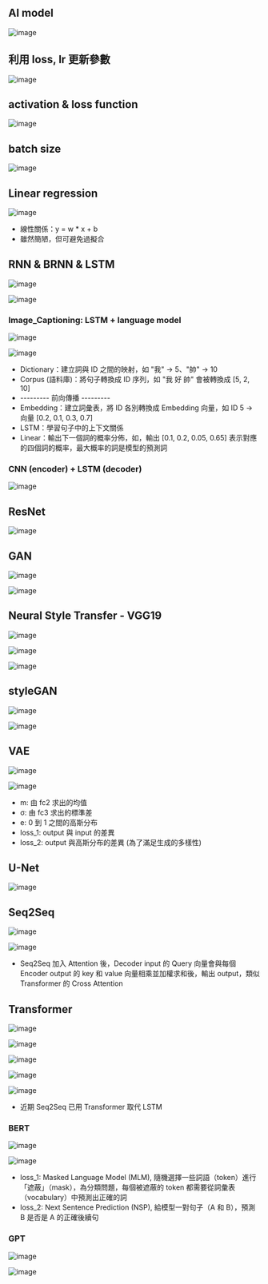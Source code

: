 ## AI model
![image](https://github.com/user-attachments/assets/4d801138-8313-40cb-ba1f-76a34533cb38)

## 利用 loss, lr 更新參數
![image](https://github.com/user-attachments/assets/2453fcfb-82c7-42c3-ba9c-ba5214c97166)

## activation & loss function
![image](https://github.com/user-attachments/assets/f2ff5b95-0b62-4ff4-895f-cfd0ef78615a)

## batch size
![image](https://github.com/user-attachments/assets/ded44e1a-a92a-450f-b30f-ab09d8742ecf)

## Linear regression
![image](https://github.com/user-attachments/assets/cfbb62fa-a469-4411-bc4a-3b198d229649)
* 線性關係：y = w * x + b
* 雖然簡陋，但可避免過擬合

## RNN & BRNN & LSTM
![image](https://github.com/user-attachments/assets/48621381-3b0c-41c2-80d3-a8a4bc9ac83a)

![image](https://github.com/user-attachments/assets/4f734782-d2c3-4b58-bb26-b3ee49667b81)

### Image_Captioning: LSTM + language model
![image](https://github.com/user-attachments/assets/9e7e1d9f-e549-4176-89fc-529570312d11)

![image](https://github.com/user-attachments/assets/f02a2409-aad4-478b-ace8-2adef02d05ea)

* Dictionary：建立詞與 ID 之間的映射，如 "我" -> 5、"帥" -> 10
* Corpus (語料庫)：將句子轉換成 ID 序列，如 "我 好 帥" 會被轉換成 [5, 2, 10]
* --------- 前向傳播 ---------
* Embedding：建立詞彙表，將 ID 各別轉換成 Embedding 向量，如 ID 5 -> 向量 [0.2, 0.1, 0.3, 0.7]
* LSTM：學習句子中的上下文關係
* Linear：輸出下一個詞的概率分佈，如，輸出 [0.1, 0.2, 0.05, 0.65] 表示對應的四個詞的概率，最大概率的詞是模型的預測詞

### CNN (encoder) + LSTM (decoder)
![image](https://github.com/user-attachments/assets/d40aacb3-cc03-4d14-8dc3-967d2071c163)

## ResNet
![image](https://github.com/user-attachments/assets/12c68d44-9d10-4a35-aa6f-ff8b3cf6ee47)

## GAN
![image](https://github.com/user-attachments/assets/a9ced60c-32cf-466c-a771-68d256854ca4)

![image](https://github.com/user-attachments/assets/c9f03e72-6869-4eb3-bf48-2b8d10f9b3d3)

## Neural Style Transfer - VGG19
![image](https://github.com/user-attachments/assets/88e4c9b6-fc28-4fe3-b890-4d4d76371077)

![image](https://github.com/user-attachments/assets/0f7f7a00-3a9f-4fdb-b920-0c8368eb5f5e)

![image](https://github.com/user-attachments/assets/4928906b-3f56-4c79-a90a-3057c0b2ffb9)

## styleGAN
![image](https://github.com/user-attachments/assets/086fa6e4-2552-45b5-a070-80570c036122)

![image](https://github.com/user-attachments/assets/5d54c475-27fa-4ff2-bceb-483cfe91d113)

## VAE
![image](https://github.com/user-attachments/assets/7801a9dc-1853-4df1-b482-10c9dd5b6251)

![image](https://github.com/user-attachments/assets/faba85e3-a770-40f9-b068-3f643b51007e)

* m: 由 fc2 求出的均值
* σ: 由 fc3 求出的標準差
* e: 0 到 1 之間的高斯分布
* loss_1: output 與 input 的差異
* loss_2: output 與高斯分布的差異 (為了滿足生成的多樣性)

## U-Net
![image](https://github.com/user-attachments/assets/41625379-8369-4620-b4c0-a38869747720)

## Seq2Seq
![image](https://github.com/user-attachments/assets/6383b2fd-db18-4e5d-a30d-f91337765edc)

![image](https://github.com/user-attachments/assets/2006762b-e0ae-431d-8d25-8ee7a19d9496)
* Seq2Seq 加入 Attention 後，Decoder input 的 Query 向量會與每個 Encoder output 的 key 和 value 向量相乘並加權求和後，輸出 output，類似 Transformer 的 Cross Attention

## Transformer
![image](https://github.com/user-attachments/assets/91aa5f29-4ffa-435e-9e59-6ac08504634c)

![image](https://github.com/user-attachments/assets/89d4e7c5-0f4e-4c62-aaae-a48b44441bde)

![image](https://github.com/user-attachments/assets/ac0ff115-7f53-469e-b16c-40bc225b8c41)

![image](https://github.com/user-attachments/assets/2d0ab570-46e5-4640-9300-c7b101e00bbb)

![image](https://github.com/user-attachments/assets/b7cdab04-9c44-48f4-9a33-99c1d8e0d20d)
* 近期 Seq2Seq 已用 Transformer 取代 LSTM 

### BERT
![image](https://github.com/user-attachments/assets/80734c3a-9c66-4e2f-92ea-3d242b9df4c8)

![image](https://github.com/user-attachments/assets/53c6a80b-bcaf-409a-889d-3568dff4a00e)

* loss_1: Masked Language Model (MLM), 隨機選擇一些詞語（token）進行「遮蔽」（mask），為分類問題，每個被遮蔽的 token 都需要從詞彙表（vocabulary）中預測出正確的詞
* loss_2: Next Sentence Prediction (NSP), 給模型一對句子（A 和 B），預測 B 是否是 A 的正確後續句

### GPT
![image](https://github.com/user-attachments/assets/414ef9f9-1bbd-4581-9cab-aad051e770fa)

![image](https://github.com/user-attachments/assets/4d83d095-b69d-4286-b5cb-48db1bc33daa)
